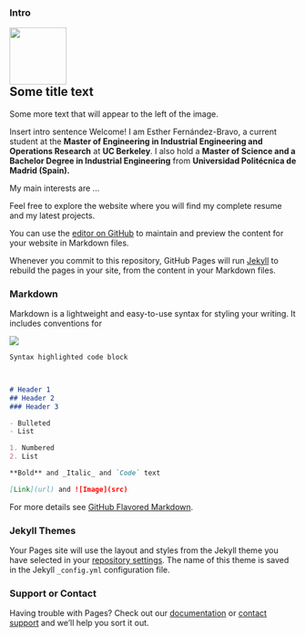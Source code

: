### Intro

<img src="https://efbravo.github.io/Personal/foto_carnet.PNG" style="float: left" width = 100 height = 100 description="Some more text that will appear to the left of the image.">

<div style="clear: both;">
  <div style="float: left; margin-right 1em;">
    <img src="https://efbravo.github.io/Personal/foto_carnet.PNG" alt="">
  </div>
  <div>
    <h2>Some title text</h2>
    <p>Some more text that will appear to the left of the image.</p>
  </div>
</div>

Insert intro sentence
Welcome! I am Esther Fernández-Bravo, a current student at the **Master of Engineering in Industrial Engineering and Operations Research** at **UC Berkeley**. I also hold a **Master of Science and a Bachelor Degree in Industrial Engineering** from **Universidad Politécnica de Madrid (Spain).**

My main interests are ...

Feel free to explore the website where you will find my complete resume and my latest projects. 

You can use the [editor on GitHub](https://github.com/efbravo/Personal/edit/gh-pages/index.md) to maintain and preview the content for your website in Markdown files.

Whenever you commit to this repository, GitHub Pages will run [Jekyll](https://jekyllrb.com/) to rebuild the pages in your site, from the content in your Markdown files.

### Markdown

Markdown is a lightweight and easy-to-use syntax for styling your writing. It includes conventions for

<img src="https://efbravo.github.io/Personal/Blackwell_data_head.PNG">



```markdown
Syntax highlighted code block



# Header 1
## Header 2
### Header 3

- Bulleted
- List

1. Numbered
2. List

**Bold** and _Italic_ and `Code` text

[Link](url) and ![Image](src)
```

For more details see [GitHub Flavored Markdown](https://guides.github.com/features/mastering-markdown/).

### Jekyll Themes

Your Pages site will use the layout and styles from the Jekyll theme you have selected in your [repository settings](https://github.com/efbravo/Personal/settings/pages). The name of this theme is saved in the Jekyll `_config.yml` configuration file.

### Support or Contact

Having trouble with Pages? Check out our [documentation](https://docs.github.com/categories/github-pages-basics/) or [contact support](https://support.github.com/contact) and we’ll help you sort it out.

